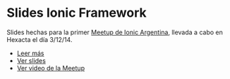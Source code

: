 Slides Ionic Framework
=============

Slides hechas para la primer [Meetup de Ionic Argentina](http://www.meetup.com/Ionic-Argentina/), llevada a cabo en Hexacta el día 3/12/14.

* [Leer más](http://www.hexacta.com/2014/12/12/speaking-of-ionic-framework-expert-talks-in-hexacta/)
* [Ver slides](http://keepe.rs/projects/ionic-presentation)
* [Ver video de la Meetup](https://www.youtube.com/watch?v=lLcK59bcXR0)
